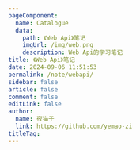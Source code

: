 ```yaml
---
pageComponent: 
  name: Catalogue
  data: 
    path: 《Web Api》笔记
    imgUrl: /img/web.png
    description: Web Api的学习笔记
title: 《Web Api》笔记
date: 2024-09-06 11:51:53
permalink: /note/webapi/
sidebar: false
article: false
comment: false
editLink: false
author: 
  name: 夜猫子
  link: https://github.com/yemao-zi
titleTag: 
---
```



